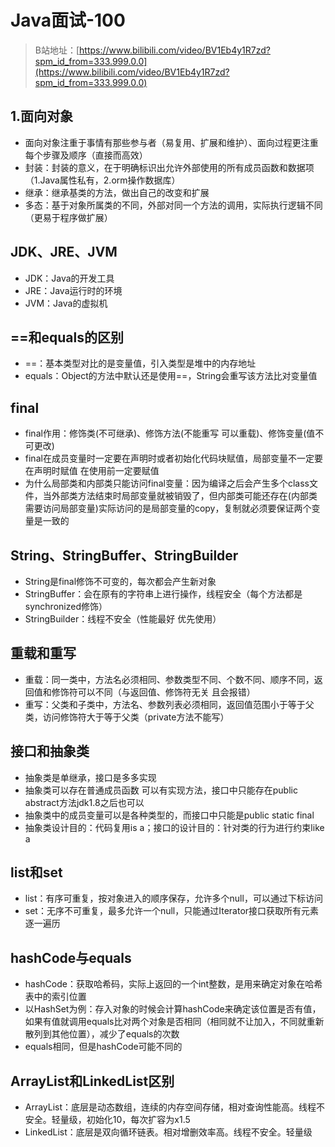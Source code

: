 # Java面试-100
> B站地址：[https://www.bilibili.com/video/BV1Eb4y1R7zd?spm_id_from=333.999.0.0](https://www.bilibili.com/video/BV1Eb4y1R7zd?spm_id_from=333.999.0.0)

## 1.面向对象
* 面向对象注重于事情有那些参与者（易复用、扩展和维护）、面向过程更注重每个步骤及顺序（直接而高效）
* 封装：封装的意义，在于明确标识出允许外部使用的所有成员函数和数据项（1.Java属性私有，2.orm操作数据库）
* 继承：继承基类的方法，做出自己的改变和扩展
* 多态：基于对象所属类的不同，外部对同一个方法的调用，实际执行逻辑不同（更易于程序做扩展）

## JDK、JRE、JVM
* JDK：Java的开发工具
* JRE：Java运行时的环境
* JVM：Java的虚拟机

## ==和equals的区别
* ==：基本类型对比的是变量值，引入类型是堆中的内存地址
* equals：Object的方法中默认还是使用==，String会重写该方法比对变量值

## final
* final作用：修饰类(不可继承)、修饰方法(不能重写 可以重载)、修饰变量(值不可更改)
* final在成员变量时一定要在声明时或者初始化代码块赋值，局部变量不一定要在声明时赋值 在使用前一定要赋值
* 为什么局部类和内部类只能访问final变量：因为编译之后会产生多个class文件，当外部类方法结束时局部变量就被销毁了，但内部类可能还存在(内部类需要访问局部变量)实际访问的是局部变量的copy，复制就必须要保证两个变量是一致的

## String、StringBuffer、StringBuilder
* String是final修饰不可变的，每次都会产生新对象
* StringBuffer：会在原有的字符串上进行操作，线程安全（每个方法都是synchronized修饰）
* StringBuilder：线程不安全（性能最好 优先使用）

## 重载和重写
* 重载：同一类中，方法名必须相同、参数类型不同、个数不同、顺序不同，返回值和修饰符可以不同（与返回值、修饰符无关 且会报错）
* 重写：父类和子类中，方法名、参数列表必须相同，返回值范围小于等于父类，访问修饰符大于等于父类（private方法不能写）

## 接口和抽象类
* 抽象类是单继承，接口是多多实现
* 抽象类可以存在普通成员函数 可以有实现方法，接口中只能存在public abstract方法jdk1.8之后也可以
* 抽象类中的成员变量可以是各种类型的，而接口中只能是public static final
* 抽象类设计目的：代码复用is a；接口的设计目的：针对类的行为进行约束like a

## list和set
* list：有序可重复，按对象进入的顺序保存，允许多个null，可以通过下标访问
* set：无序不可重复，最多允许一个null，只能通过Iterator接口获取所有元素逐一遍历

## hashCode与equals
* hashCode：获取哈希码，实际上返回的一个int整数，是用来确定对象在哈希表中的索引位置
* 以HashSet为例：存入对象的时候会计算hashCode来确定该位置是否有值，如果有值就调用equals比对两个对象是否相同（相同就不让加入，不同就重新散列到其他位置），减少了equals的次数
* equals相同，但是hashCode可能不同的

## ArrayList和LinkedList区别
* ArrayList：底层是动态数组，连续的内存空间存储，相对查询性能高。线程不安全。轻量级，初始化10，每次扩容为x1.5
* LinkedList：底层是双向循环链表。相对增删效率高。线程不安全。轻量级